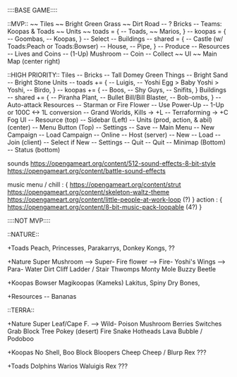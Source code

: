 ::::BASE GAME::::

::MVP::
~~ Tiles
    ~~ Bright Green Grass
    ~~ Dirt Road
    -- ? Bricks
-- Teams: Koopas & Toads
~~ Units
    ~~ toads = {
        -- Toads,
        ~~ Marios,
    }
    -- koopas = {
        -- Goombas,
        -- Koopas,
    }
     -- Select
-- Buildings
    -- shared = {
        -- Castle (w/ Toads:Peach or Toads:Bowser)
        -- House,
        -- Pipe,
    }
    -- Produce
-- Resources
    -- Lives and Coins
    -- (1-Up) Mushroom
    -- Coin
    -- Collect
~~ UI
    ~~ Main Map (center right)

::HIGH PRIORITY::
Tiles
    -- Bricks
    -- Tall Domey Green Things
    -- Bright Sand
    -- Bright Stone
Units
    -- toads += {
        -- Luigis,
        -- Yoshi Egg > Baby Yoshi > Yoshi,
        -- Birdo,
    }
    -- koopas += {
        -- Boos,
        -- Shy Guys,
        -- Snifits,
    }
Buildings
    -- shared += {
        -- Piranha Plant,
        -- Bullet Bill/Bill Blaster,
        -- Bob-ombs,
    }
    -- Auto-attack
Resources
    -- Starman or Fire Flower
    -- Use Power-Up
    -- 1-Up or 100C <-> 1L conversion
    -- Grand Worlds, Kills -> +L
    -- Terraforming -> +C
Fog
UI
 -- Resource (top)
 -- Sidebar (Left)
     -- Units (prod, action, & abil) (center)
     -- Menu Button (Top)
         -- Settings
         -- Save
         -- Main Menu
             -- New Campaign
             -- Load Campaign
             -- Online
                 -- Host (server)
                     -- New
                     -- Load
                 -- Join (client)
                     -- Select if New
             -- Settings
             -- Quit
         -- Quit
     -- Minimap (Bottom)
 -- Status (bottom)

sounds
 https://opengameart.org/content/512-sound-effects-8-bit-style
 https://opengameart.org/content/battle-sound-effects

music
 menu / chill : {
     https://opengameart.org/content/strut
     https://opengameart.org/content/skeleton-waltz-theme
     https://opengameart.org/content/little-people-at-work-loop (?)
 }
 action : {
     https://opengameart.org/content/8-bit-music-pack-loopable (4?)
 }


::::NOT MVP::::

::NATURE::

+Toads
 Peach,
 Princesses,
 Parakarrys,
 Donkey Kongs, ??

+Nature
 Super Mushroom --> Super-
 Fire flower    --> Fire-
 Yoshi's Wings  --> Para-
 Water
 Dirt Cliff
 Ladder / Stair
 Thwomps
 Monty Mole
 Buzzy Beetle

+Koopas
 Bowser
 Magikoopas (Kameks)
 Lakitus,
     Spiny
 Dry Bones,

+Resources
    -- Bananas

::TERRA::

+Nature
 Super Leaf/Cape F.  --> Wild-
 Poison Mushroom
 Berries
 Switches
 Grab Block
 Tree
 Pokey (desert)
 Fire Snake
 Hotheads
 Lava Bubble / Podoboo

+Koopas
 No Shell,
     Boo Block
 Bloopers
 Cheep Cheep / Blurp
 Rex ???

+Toads
 Dolphins
 Warios
 Waluigis
 Rex ???

